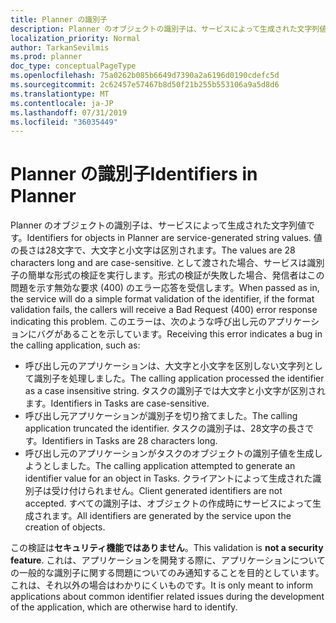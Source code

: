 ```yaml
---
title: Planner の識別子
description: Planner のオブジェクトの識別子は、サービスによって生成された文字列値です。 値の長さは28文字で、大文字と小文字は区別されます。 として渡された場合、サービスは識別子の簡単な形式の検証を実行します。形式の検証が失敗した場合、発信者はこの問題を示す無効な要求 (400) のエラー応答を受信します。 このエラーは、次のような呼び出し元のアプリケーションにバグがあることを示しています。
localization_priority: Normal
author: TarkanSevilmis
ms.prod: planner
doc_type: conceptualPageType
ms.openlocfilehash: 75a0262b085b6649d7390a2a6196d0190cdefc5d
ms.sourcegitcommit: 2c62457e57467b8d50f21b255b553106a9a5d8d6
ms.translationtype: MT
ms.contentlocale: ja-JP
ms.lasthandoff: 07/31/2019
ms.locfileid: "36035449"
---
```

# <a name="identifiers-in-planner"></a><span data-ttu-id="33db3-106">Planner の識別子</span><span class="sxs-lookup"><span data-stu-id="33db3-106">Identifiers in Planner</span></span>

<span data-ttu-id="33db3-107">Planner のオブジェクトの識別子は、サービスによって生成された文字列値です。</span><span class="sxs-lookup"><span data-stu-id="33db3-107">Identifiers for objects in Planner are service-generated string values.</span></span> <span data-ttu-id="33db3-108">値の長さは28文字で、大文字と小文字は区別されます。</span><span class="sxs-lookup"><span data-stu-id="33db3-108">The values are 28 characters long and are case-sensitive.</span></span> <span data-ttu-id="33db3-109">として渡された場合、サービスは識別子の簡単な形式の検証を実行します。形式の検証が失敗した場合、発信者はこの問題を示す無効な要求 (400) のエラー応答を受信します。</span><span class="sxs-lookup"><span data-stu-id="33db3-109">When passed as in, the service will do a simple format validation of the identifier, if the format validation fails, the callers will receive a Bad Request (400) error response indicating this problem.</span></span> <span data-ttu-id="33db3-110">このエラーは、次のような呼び出し元のアプリケーションにバグがあることを示しています。</span><span class="sxs-lookup"><span data-stu-id="33db3-110">Receiving this error indicates a bug in the calling application, such as:</span></span>

- <span data-ttu-id="33db3-111">呼び出し元のアプリケーションは、大文字と小文字を区別しない文字列として識別子を処理しました。</span><span class="sxs-lookup"><span data-stu-id="33db3-111">The calling application processed the identifier as a case insensitive string.</span></span> <span data-ttu-id="33db3-112">タスクの識別子では大文字と小文字が区別されます。</span><span class="sxs-lookup"><span data-stu-id="33db3-112">Identifiers in Tasks are case-sensitive.</span></span>
- <span data-ttu-id="33db3-113">呼び出し元アプリケーションが識別子を切り捨てました。</span><span class="sxs-lookup"><span data-stu-id="33db3-113">The calling application truncated the identifier.</span></span> <span data-ttu-id="33db3-114">タスクの識別子は、28文字の長さです。</span><span class="sxs-lookup"><span data-stu-id="33db3-114">Identifiers in Tasks are 28 characters long.</span></span>
- <span data-ttu-id="33db3-115">呼び出し元のアプリケーションがタスクのオブジェクトの識別子値を生成しようとしました。</span><span class="sxs-lookup"><span data-stu-id="33db3-115">The calling application attempted to generate an identifier value for an object in Tasks.</span></span> <span data-ttu-id="33db3-116">クライアントによって生成された識別子は受け付けられません。</span><span class="sxs-lookup"><span data-stu-id="33db3-116">Client generated identifiers are not accepted.</span></span> <span data-ttu-id="33db3-117">すべての識別子は、オブジェクトの作成時にサービスによって生成されます。</span><span class="sxs-lookup"><span data-stu-id="33db3-117">All identifiers are generated by the service upon the creation of objects.</span></span>

<span data-ttu-id="33db3-118">この検証は**セキュリティ機能ではありません**。</span><span class="sxs-lookup"><span data-stu-id="33db3-118">This validation is **not a security feature**.</span></span> <span data-ttu-id="33db3-119">これは、アプリケーションを開発する際に、アプリケーションについての一般的な識別子に関する問題についてのみ通知することを目的としています。これは、それ以外の場合はわかりにくいものです。</span><span class="sxs-lookup"><span data-stu-id="33db3-119">It is only meant to inform applications about common identifier related issues during the development of the application, which are otherwise hard to identify.</span></span>
